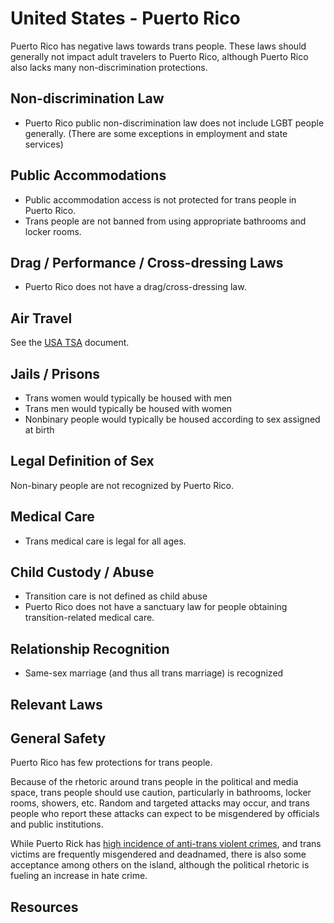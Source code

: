 # United States - Puerto Rico

Puerto Rico has negative laws towards trans people. These laws should generally
not impact adult travelers to Puerto Rico, although Puerto Rico also lacks many
non-discrimination protections.

## Non-discrimination Law

 * Puerto Rico public non-discrimination law does not include LGBT people
   generally.  (There are some exceptions in employment and state
   services)

## Public Accommodations

 * Public accommodation access is not protected for trans people in Puerto Rico.
 * Trans people are not banned from using appropriate bathrooms and locker
   rooms.

## Drag / Performance / Cross-dressing Laws

 * Puerto Rico does not have a drag/cross-dressing law.

## Air Travel

See the [USA TSA](notes/tsa.md) document.

## Jails / Prisons

 * Trans women would typically be housed with men
 * Trans men would typically be housed with women
 * Nonbinary people would typically be housed according to sex
   assigned at birth

## Legal Definition of Sex

Non-binary people are not recognized by Puerto Rico.

## Medical Care

 * Trans medical care is legal for all ages.

## Child Custody / Abuse

 * Transition care is not defined as child abuse
 * Puerto Rico does not have a sanctuary law for people obtaining
   transition-related medical care.
 
## Relationship Recognition

 * Same-sex marriage (and thus all trans marriage) is recognized

## Relevant Laws

## General Safety

Puerto Rico has few protections for trans people.

Because of the rhetoric around trans people in the political and media
space, trans people should use caution, particularly in bathrooms,
locker rooms, showers, etc.  Random and targeted attacks may occur, and
trans people who report these attacks can expect to be misgendered by
officials and public institutions.

While Puerto Rick has [high incidence of anti-trans violent
crimes](https://transgenderlawcenter.org/regional-reports-puerto-rico/),
and trans victims are frequently misgendered and deadnamed, there is
also some acceptance among others on the island, although the political
rhetoric is fueling an increase in hate crime.

## Resources

